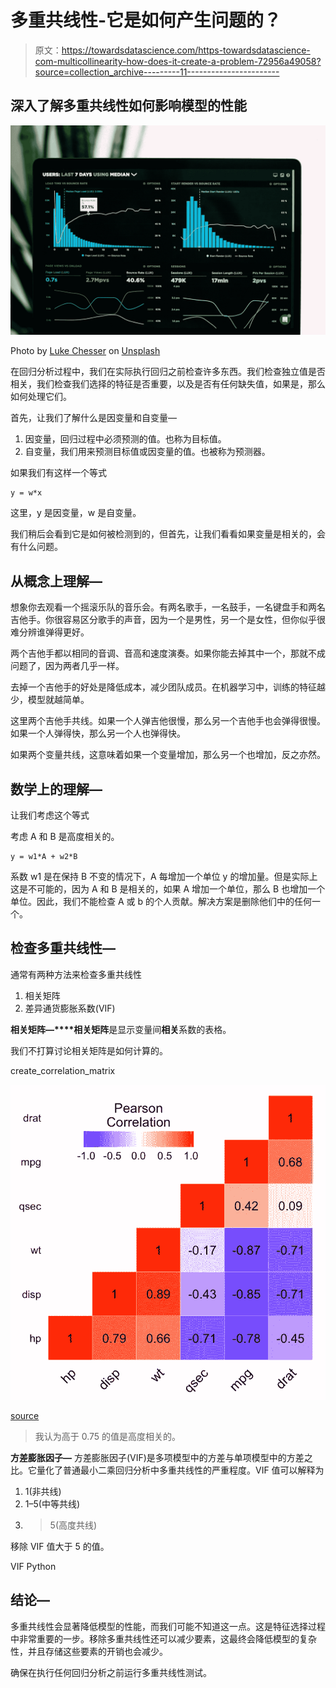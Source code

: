 # 多重共线性-它是如何产生问题的？

> 原文：<https://towardsdatascience.com/https-towardsdatascience-com-multicollinearity-how-does-it-create-a-problem-72956a49058?source=collection_archive---------11----------------------->

## 深入了解多重共线性如何影响模型的性能

![](img/0d03568e3ebb5ba4da3db4a0ac53b7e4.png)

Photo by [Luke Chesser](https://unsplash.com/@lukechesser?utm_source=unsplash&utm_medium=referral&utm_content=creditCopyText) on [Unsplash](https://unsplash.com/search/photos/stats?utm_source=unsplash&utm_medium=referral&utm_content=creditCopyText)

在回归分析过程中，我们在实际执行回归之前检查许多东西。我们检查独立值是否相关，我们检查我们选择的特征是否重要，以及是否有任何缺失值，如果是，那么如何处理它们。

首先，让我们了解什么是因变量和自变量—

1.  因变量，回归过程中必须预测的值。也称为目标值。
2.  自变量，我们用来预测目标值或因变量的值。也被称为预测器。

如果我们有这样一个等式

```
y = w*x
```

这里，y 是因变量，w 是自变量。

我们稍后会看到它是如何被检测到的，但首先，让我们看看如果变量是相关的，会有什么问题。

## 从概念上理解—

想象你去观看一个摇滚乐队的音乐会。有两名歌手，一名鼓手，一名键盘手和两名吉他手。你很容易区分歌手的声音，因为一个是男性，另一个是女性，但你似乎很难分辨谁弹得更好。

两个吉他手都以相同的音调、音高和速度演奏。如果你能去掉其中一个，那就不成问题了，因为两者几乎一样。

去掉一个吉他手的好处是降低成本，减少团队成员。在机器学习中，训练的特征越少，模型就越简单。

这里两个吉他手共线。如果一个人弹吉他很慢，那么另一个吉他手也会弹得很慢。如果一个人弹得快，那么另一个人也弹得快。

如果两个变量共线，这意味着如果一个变量增加，那么另一个也增加，反之亦然。

## 数学上的理解—

让我们考虑这个等式

考虑 A 和 B 是高度相关的。

```
y = w1*A + w2*B
```

系数 w1 是在保持 B 不变的情况下，A 每增加一个单位 y 的增加量。但是实际上这是不可能的，因为 A 和 B 是相关的，如果 A 增加一个单位，那么 B 也增加一个单位。因此，我们不能检查 A 或 b 的个人贡献。解决方案是删除他们中的任何一个。

## 检查多重共线性—

通常有两种方法来检查多重共线性

1.  相关矩阵
2.  差异通货膨胀系数(VIF)

**相关矩阵—****相关矩阵**是显示变量间**相关**系数的表格。

我们不打算讨论相关矩阵是如何计算的。

create_correlation_matrix

![](img/3169445c3a244d4bc299c230c76230db.png)

[source](https://www.google.co.in/url?sa=i&source=images&cd=&cad=rja&uact=8&ved=2ahUKEwi2rcf-jfTjAhXFbCsKHSTSCHYQjB16BAgBEAM&url=http%3A%2F%2Fwww.sthda.com%2Fenglish%2Fwiki%2Fggplot2-quick-correlation-matrix-heatmap-r-software-and-data-visualization&psig=AOvVaw2dwHr4ilqUXUzygcdOfSJz&ust=1565382389179020)

> 我认为高于 0.75 的值是高度相关的。

**方差膨胀因子—** 方差膨胀因子(VIF)是多项模型中的方差与单项模型中的方差之比。它量化了普通最小二乘回归分析中多重共线性的严重程度。VIF 值可以解释为

1.  1(非共线)
2.  1–5(中等共线)
3.  > 5(高度共线)

移除 VIF 值大于 5 的值。

VIF Python

## 结论—

多重共线性会显著降低模型的性能，而我们可能不知道这一点。这是特征选择过程中非常重要的一步。移除多重共线性还可以减少要素，这最终会降低模型的复杂性，并且存储这些要素的开销也会减少。

确保在执行任何回归分析之前运行多重共线性测试。